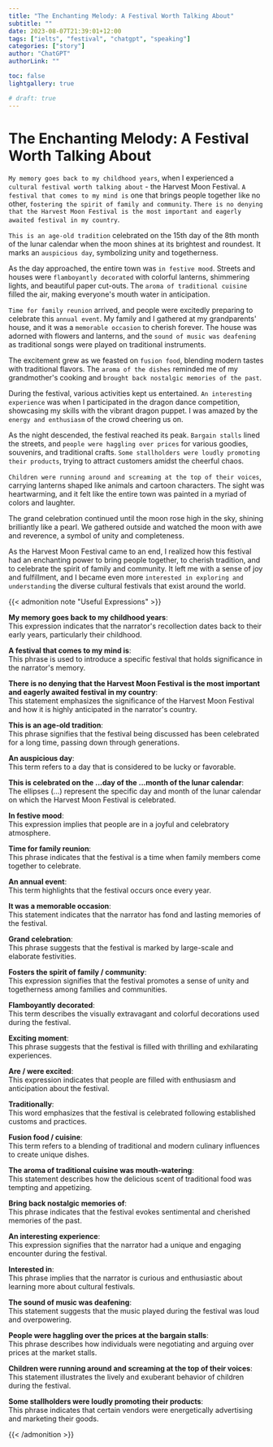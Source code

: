 ```yaml
---
title: "The Enchanting Melody: A Festival Worth Talking About"
subtitle: ""
date: 2023-08-07T21:39:01+12:00
tags: ["ielts", "festival", "chatgpt", "speaking"]
categories: ["story"]
author: "ChatGPT"
authorLink: ""

toc: false
lightgallery: true

# draft: true
---
```


# The Enchanting Melody: A Festival Worth Talking About

`My memory goes back to my childhood years`, when I experienced a `cultural festival worth talking about` - the Harvest Moon Festival. `A festival that comes to my mind is` one that brings people together like no other, `fostering the spirit of family and community`. `There is no denying that the Harvest Moon Festival is the most important and eagerly awaited festival in my country`.

`This is an age-old tradition` celebrated on the 15th day of the 8th month of the lunar calendar when the moon shines at its brightest and roundest. It marks an `auspicious day`, symbolizing unity and togetherness.

As the day approached, the entire town was `in festive mood`. Streets and houses were `flamboyantly decorated` with colorful lanterns, shimmering lights, and beautiful paper cut-outs. The `aroma of traditional cuisine` filled the air, making everyone's mouth water in anticipation.

`Time for family reunion` arrived, and people were excitedly preparing to celebrate this `annual event`. My family and I gathered at my grandparents' house, and it was a `memorable occasion` to cherish forever. The house was adorned with flowers and lanterns, and the `sound of music was deafening` as traditional songs were played on traditional instruments.

The excitement grew as we feasted on `fusion food`, blending modern tastes with traditional flavors. The `aroma of the dishes` reminded me of my grandmother's cooking and `brought back nostalgic memories of the past`.

During the festival, various activities kept us entertained. `An interesting experience` was when I participated in the dragon dance competition, showcasing my skills with the vibrant dragon puppet. I was amazed by the `energy and enthusiasm` of the crowd cheering us on.

As the night descended, the festival reached its peak. `Bargain stalls` lined the streets, and `people were haggling over prices` for various goodies, souvenirs, and traditional crafts. `Some stallholders were loudly promoting their products`, trying to attract customers amidst the cheerful chaos.

`Children were running around and screaming at the top of their voices`, carrying lanterns shaped like animals and cartoon characters. The sight was heartwarming, and it felt like the entire town was painted in a myriad of colors and laughter.

The grand celebration continued until the moon rose high in the sky, shining brilliantly like a pearl. We gathered outside and watched the moon with awe and reverence, a symbol of unity and completeness.

As the Harvest Moon Festival came to an end, I realized how this festival had an enchanting power to bring people together, to cherish tradition, and to celebrate the spirit of family and community. It left me with a sense of joy and fulfillment, and I became even more `interested in exploring and understanding` the diverse cultural festivals that exist around the world.

{{< admonition note "Useful Expressions" >}}

**My memory goes back to my childhood years**:   
This expression indicates that the narrator's recollection dates back to their early years, particularly their childhood.

**A festival that comes to my mind is**:  
This phrase is used to introduce a specific festival that holds significance in the narrator's memory.

**There is no denying that the Harvest Moon Festival is the most important and eagerly awaited festival in my country**:  
This statement emphasizes the significance of the Harvest Moon Festival and how it is highly anticipated in the narrator's country.

**This is an age-old tradition**:  
This phrase signifies that the festival being discussed has been celebrated for a long time, passing down through generations.

**An auspicious day**:  
This term refers to a day that is considered to be lucky or favorable.

**This is celebrated on the ...day of the ...month of the lunar calendar**:  
The ellipses (...) represent the specific day and month of the lunar calendar on which the Harvest Moon Festival is celebrated.

**In festive mood**:  
This expression implies that people are in a joyful and celebratory atmosphere.

**Time for family reunion**:  
This phrase indicates that the festival is a time when family members come together to celebrate.

**An annual event**:  
This term highlights that the festival occurs once every year.

**It was a memorable occasion**:  
This statement indicates that the narrator has fond and lasting memories of the festival.

**Grand celebration**:  
This phrase suggests that the festival is marked by large-scale and elaborate festivities.

**Fosters the spirit of family / community**:  
This expression signifies that the festival promotes a sense of unity and togetherness among families and communities.

**Flamboyantly decorated**:  
This term describes the visually extravagant and colorful decorations used during the festival.

**Exciting moment**:   
This phrase suggests that the festival is filled with thrilling and exhilarating experiences.

**Are / were excited**:   
This expression indicates that people are filled with enthusiasm and anticipation about the festival.

**Traditionally**:  
This word emphasizes that the festival is celebrated following established customs and practices.

**Fusion food / cuisine**:  
This term refers to a blending of traditional and modern culinary influences to create unique dishes.

**The aroma of traditional cuisine was mouth-watering**:  
This statement describes how the delicious scent of traditional food was tempting and appetizing.

**Bring back nostalgic memories of**:   
This phrase indicates that the festival evokes sentimental and cherished memories of the past.

**An interesting experience**:  
This expression signifies that the narrator had a unique and engaging encounter during the festival.

**Interested in**:  
This phrase implies that the narrator is curious and enthusiastic about learning more about cultural festivals.

**The sound of music was deafening**:   
This statement suggests that the music played during the festival was loud and overpowering.

**People were haggling over the prices at the bargain stalls**:   
This phrase describes how individuals were negotiating and arguing over prices at the market stalls.

**Children were running around and screaming at the top of their voices**:   
This statement illustrates the lively and exuberant behavior of children during the festival.

**Some stallholders were loudly promoting their products**:   
This phrase indicates that certain vendors were energetically advertising and marketing their goods.

{{< /admonition >}}